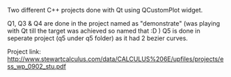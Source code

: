 Two different C++ projects done with Qt using QCustomPlot widget.

Q1, Q3 & Q4 are done in the project named as "demonstrate" (was playing with Qt till the target was achieved so named that :D )
Q5 is done in seperate project (q5 under q5 folder) as it had 2 bezier curves.

Project link: http://www.stewartcalculus.com/data/CALCULUS%206E/upfiles/projects/ess_wp_0902_stu.pdf
